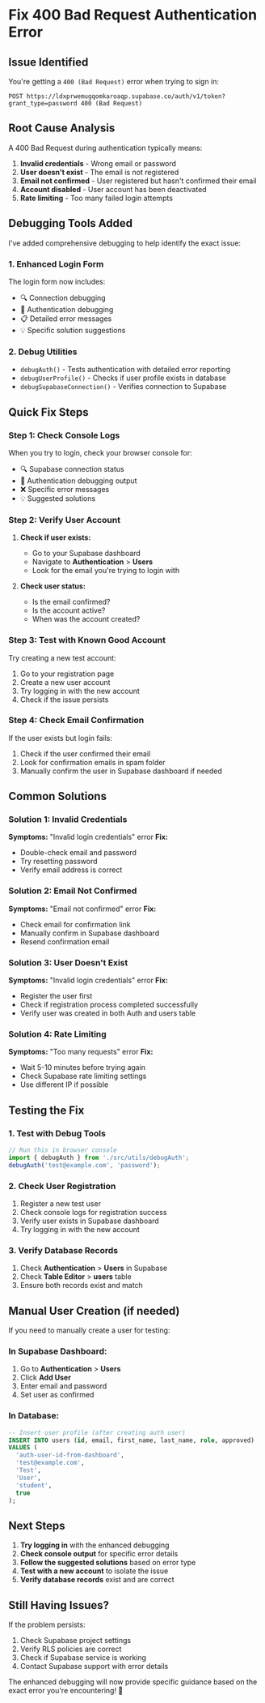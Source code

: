 # Fix 400 Bad Request Authentication Error

## Issue Identified
You're getting a `400 (Bad Request)` error when trying to sign in:
```
POST https://ldxprwemugqomkaroaqp.supabase.co/auth/v1/token?grant_type=password 400 (Bad Request)
```

## Root Cause Analysis
A 400 Bad Request during authentication typically means:
1. **Invalid credentials** - Wrong email or password
2. **User doesn't exist** - The email is not registered
3. **Email not confirmed** - User registered but hasn't confirmed their email
4. **Account disabled** - User account has been deactivated
5. **Rate limiting** - Too many failed login attempts

## Debugging Tools Added

I've added comprehensive debugging to help identify the exact issue:

### 1. Enhanced Login Form
The login form now includes:
- 🔍 Connection debugging
- 🔐 Authentication debugging
- 📋 Detailed error messages
- 💡 Specific solution suggestions

### 2. Debug Utilities
- `debugAuth()` - Tests authentication with detailed error reporting
- `debugUserProfile()` - Checks if user profile exists in database
- `debugSupabaseConnection()` - Verifies connection to Supabase

## Quick Fix Steps

### Step 1: Check Console Logs
When you try to login, check your browser console for:
- 🔍 Supabase connection status
- 🔐 Authentication debugging output
- ❌ Specific error messages
- 💡 Suggested solutions

### Step 2: Verify User Account
1. **Check if user exists:**
   - Go to your Supabase dashboard
   - Navigate to **Authentication** > **Users**
   - Look for the email you're trying to login with

2. **Check user status:**
   - Is the email confirmed?
   - Is the account active?
   - When was the account created?

### Step 3: Test with Known Good Account
Try creating a new test account:
1. Go to your registration page
2. Create a new user account
3. Try logging in with the new account
4. Check if the issue persists

### Step 4: Check Email Confirmation
If the user exists but login fails:
1. Check if the user confirmed their email
2. Look for confirmation emails in spam folder
3. Manually confirm the user in Supabase dashboard if needed

## Common Solutions

### Solution 1: Invalid Credentials
**Symptoms:** "Invalid login credentials" error
**Fix:**
- Double-check email and password
- Try resetting password
- Verify email address is correct

### Solution 2: Email Not Confirmed
**Symptoms:** "Email not confirmed" error
**Fix:**
- Check email for confirmation link
- Manually confirm in Supabase dashboard
- Resend confirmation email

### Solution 3: User Doesn't Exist
**Symptoms:** "Invalid login credentials" error
**Fix:**
- Register the user first
- Check if registration process completed successfully
- Verify user was created in both Auth and users table

### Solution 4: Rate Limiting
**Symptoms:** "Too many requests" error
**Fix:**
- Wait 5-10 minutes before trying again
- Check Supabase rate limiting settings
- Use different IP if possible

## Testing the Fix

### 1. Test with Debug Tools
```javascript
// Run this in browser console
import { debugAuth } from './src/utils/debugAuth';
debugAuth('test@example.com', 'password');
```

### 2. Check User Registration
1. Register a new test user
2. Check console logs for registration success
3. Verify user exists in Supabase dashboard
4. Try logging in with the new account

### 3. Verify Database Records
1. Check **Authentication** > **Users** in Supabase
2. Check **Table Editor** > **users** table
3. Ensure both records exist and match

## Manual User Creation (if needed)

If you need to manually create a user for testing:

### In Supabase Dashboard:
1. Go to **Authentication** > **Users**
2. Click **Add User**
3. Enter email and password
4. Set user as confirmed

### In Database:
```sql
-- Insert user profile (after creating auth user)
INSERT INTO users (id, email, first_name, last_name, role, approved)
VALUES (
  'auth-user-id-from-dashboard',
  'test@example.com',
  'Test',
  'User',
  'student',
  true
);
```

## Next Steps

1. **Try logging in** with the enhanced debugging
2. **Check console output** for specific error details
3. **Follow the suggested solutions** based on error type
4. **Test with a new account** to isolate the issue
5. **Verify database records** exist and are correct

## Still Having Issues?

If the problem persists:
1. Check Supabase project settings
2. Verify RLS policies are correct
3. Check if Supabase service is working
4. Contact Supabase support with error details

The enhanced debugging will now provide specific guidance based on the exact error you're encountering! 🚀 